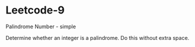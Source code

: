 # Leetcode-9
Palindrome Number  - simple

Determine whether an integer is a palindrome. Do this without extra space.